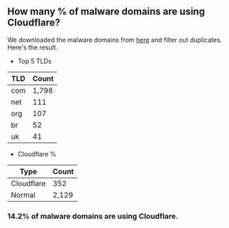 ## How many % of malware domains are using Cloudflare?


We downloaded the malware domains from [here](https://urlhaus.abuse.ch) and filter out duplicates.
Here's the result.


[//]: # (start replacement)


- Top 5 TLDs

| TLD | Count |
| --- | --- |
| com | 1,798 |
| net | 111 |
| org | 107 |
| br | 52 |
| uk | 41 |


- Cloudflare %

| Type | Count |
| --- | --- |
| Cloudflare | 352 |
| Normal | 2,129 |


### 14.2% of malware domains are using Cloudflare.